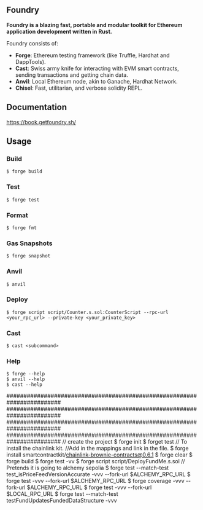 ## Foundry

**Foundry is a blazing fast, portable and modular toolkit for Ethereum application development written in Rust.**

Foundry consists of:

- **Forge**: Ethereum testing framework (like Truffle, Hardhat and DappTools).
- **Cast**: Swiss army knife for interacting with EVM smart contracts, sending transactions and getting chain data.
- **Anvil**: Local Ethereum node, akin to Ganache, Hardhat Network.
- **Chisel**: Fast, utilitarian, and verbose solidity REPL.

## Documentation

https://book.getfoundry.sh/

## Usage

### Build

```shell
$ forge build
```

### Test

```shell
$ forge test
```

### Format

```shell
$ forge fmt
```

### Gas Snapshots

```shell
$ forge snapshot
```

### Anvil

```shell
$ anvil
```

### Deploy

```shell
$ forge script script/Counter.s.sol:CounterScript --rpc-url <your_rpc_url> --private-key <your_private_key>
```

### Cast

```shell
$ cast <subcommand>
```

### Help

```shell
$ forge --help
$ anvil --help
$ cast --help
```

########################################################################
########################################################################
########################################################################
########################################################################
// create the project
$ forge init
$ forget test
// To install the chainlink kit. //Add in the mappings and link in the file.
$ forge install smartcontractkit/chainlink-brownie-contracts@0.6.1
$ forge clear
$ forge build
$ forge test -vv
$ forge script script/DeployFundMe.s.sol
// Pretends it is going to alchemy sepolia
$ forge test --match-test test_isPriceFeedVersionAccurate -vvv --fork-url $ALCHEMY_RPC_URL
$ forge test -vvv --fork-url $ALCHEMY_RPC_URL
$ forge coverage -vvv --fork-url $ALCHEMY_RPC_URL
$ forge test -vvv --fork-url $LOCAL_RPC_URL
$ forge test --match-test testFundUpdatesFundedDataStructure -vvv
